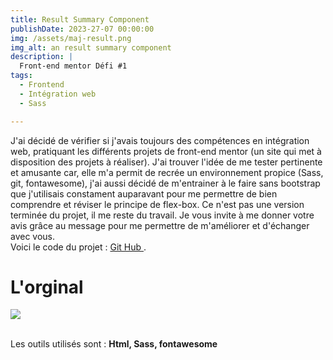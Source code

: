 ```yaml
---
title: Result Summary Component
publishDate: 2023-27-07 00:00:00
img: /assets/maj-result.png
img_alt: an result summary component
description: |
  Front-end mentor Défi #1
tags:
  - Frontend
  - Intégration web
  - Sass

---
```


J'ai décidé de vérifier si j'avais toujours des compétences en intégration web, pratiquant les différents projets de front-end mentor (un site qui met à disposition des projets à réaliser). J'ai trouver l'idée de me tester pertinente et amusante car, elle m'a permit de recrée un environnement propice (Sass, git, fontawesome), j'ai aussi décidé de m'entrainer à le faire sans bootstrap que j'utilisais constament auparavant pour me permettre de bien comprendre et réviser le principe de flex-box. Ce n'est pas une version terminée du projet, il me reste du travail. Je vous invite à me donner votre avis grâce au message pour me permettre de m'améliorer et d'échanger avec vous.
<br>
Voici le code du projet : <a href="https://github.com/yonvs/result-summary-component">Git Hub </a>.
<br>
# L'orginal
<img src="/assets/result-summary-original.png">

<br> Les outils utilisés sont :  <b>Html, Sass, fontawesome</b>
